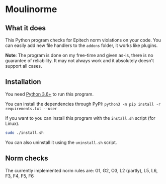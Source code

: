 # Moulinorme

## What it does
This Python program checks for Epitech norm violations on your code. You can easily add new file handlers to the `addons` folder, it works like plugins.

**Note**: The program is done on my free-time and given as-is, there is no guarantee of reliability. It may not always work and it absolutely doesn't support all cases.

## Installation
You need [Python 3.6+](https://docs.python.org/3.6/tutorial/index.html) to run this program.

You can install the dependencies through PyPI: `python3 -m pip install -r requirements.txt --user`

If you want to you can install this program with the `install.sh` script (for Linux).
```bash
sudo ./install.sh
```
You can also uninstall it using the `uninstall.sh` script.

## Norm checks
The currently implemented norm rules are: G1, G2, O3, L2 (partly), L5, L6, F3, F4, F5, F6